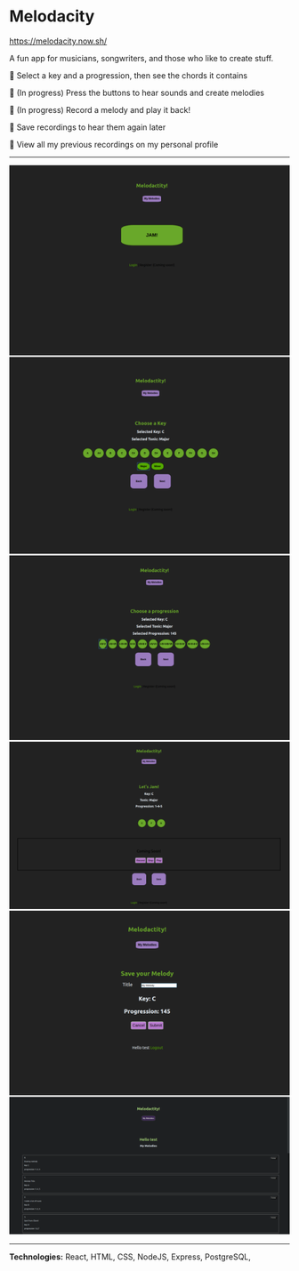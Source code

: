 # Melodacity

https://melodacity.now.sh/

A fun app for musicians, songwriters, and those who like to create stuff.

:musical_note: Select a key and a progression, then see the chords it contains

:musical_note: (In progress) Press the buttons to hear sounds and create melodies

:musical_note: (In progress) Record a melody and play it back!

:musical_note: Save recordings to hear them again later

:musical_note: View all my previous recordings on my personal profile

**************************************************************

![Main Page](./src/screenshots/main-small.png)
![Select a key](./src/screenshots/key-select-small.png)
![Select a progression](./src/screenshots/prog-select-small.png)
![Make some music!](./src/screenshots/jam-page-small.png)
![Title your melody](./src/screenshots/save-small.png)
![See all your saved melodies](./src/screenshots/melody-list-small.png)

**************************************************************
**Technologies:**
React, HTML, CSS, NodeJS, Express, PostgreSQL, 




